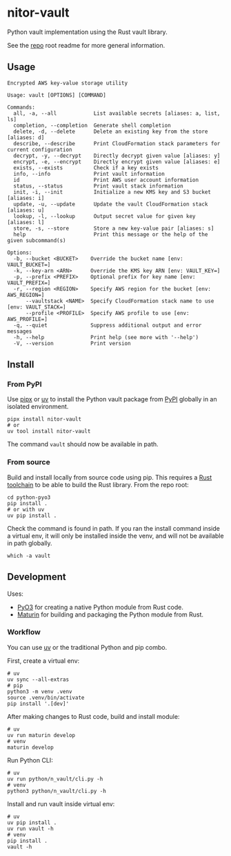 # nitor-vault

Python vault implementation using the Rust vault library.

See the [repo](https://github.com/NitorCreations/vault) root readme for more general information.

## Usage

```console
Encrypted AWS key-value storage utility

Usage: vault [OPTIONS] [COMMAND]

Commands:
  all, -a, --all            List available secrets [aliases: a, list, ls]
  completion, --completion  Generate shell completion
  delete, -d, --delete      Delete an existing key from the store [aliases: d]
  describe, --describe      Print CloudFormation stack parameters for current configuration
  decrypt, -y, --decrypt    Directly decrypt given value [aliases: y]
  encrypt, -e, --encrypt    Directly encrypt given value [aliases: e]
  exists, --exists          Check if a key exists
  info, --info              Print vault information
  id                        Print AWS user account information
  status, --status          Print vault stack information
  init, -i, --init          Initialize a new KMS key and S3 bucket [aliases: i]
  update, -u, --update      Update the vault CloudFormation stack [aliases: u]
  lookup, -l, --lookup      Output secret value for given key [aliases: l]
  store, -s, --store        Store a new key-value pair [aliases: s]
  help                      Print this message or the help of the given subcommand(s)

Options:
  -b, --bucket <BUCKET>    Override the bucket name [env: VAULT_BUCKET=]
  -k, --key-arn <ARN>      Override the KMS key ARN [env: VAULT_KEY=]
  -p, --prefix <PREFIX>    Optional prefix for key name [env: VAULT_PREFIX=]
  -r, --region <REGION>    Specify AWS region for the bucket [env: AWS_REGION=]
      --vaultstack <NAME>  Specify CloudFormation stack name to use [env: VAULT_STACK=]
      --profile <PROFILE>  Specify AWS profile to use [env: AWS_PROFILE=]
  -q, --quiet              Suppress additional output and error messages
  -h, --help               Print help (see more with '--help')
  -V, --version            Print version
```

## Install

### From PyPI

Use [pipx](https://github.com/pypa/pipx) or [uv](https://github.com/astral-sh/uv)
to install the Python vault package from [PyPI](https://pypi.org/project/nitor-vault/) globally in an isolated environment.

```shell
pipx install nitor-vault
# or
uv tool install nitor-vault
```

The command `vault` should now be available in path.

### From source

Build and install locally from source code using pip.
This requires a [Rust toolchain](https://rustup.rs/) to be able to build the Rust library.
From the repo root:

```shell
cd python-pyo3
pip install .
# or with uv
uv pip install .
```

Check the command is found in path.
If you ran the install command inside a virtual env,
it will only be installed inside the venv,
and will not be available in path globally.

```shell
which -a vault
```

## Development

Uses:

- [PyO3](https://pyo3.rs/) for creating a native Python module from Rust code.
- [Maturin](https://www.maturin.rs) for building and packaging the Python module from Rust.

### Workflow

You can use [uv](https://github.com/astral-sh/uv) or the traditional Python and pip combo.

First, create a virtual env:

```shell
# uv
uv sync --all-extras
# pip
python3 -m venv .venv
source .venv/bin/activate
pip install '.[dev]'
```

After making changes to Rust code, build and install module:

```shell
# uv
uv run maturin develop
# venv
maturin develop
```

Run Python CLI:

```shell
# uv
uv run python/n_vault/cli.py -h
# venv
python3 python/n_vault/cli.py -h
```

Install and run vault inside virtual env:

```shell
# uv
uv pip install .
uv run vault -h
# venv
pip install .
vault -h
```
